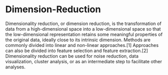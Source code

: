 # Dimension-Reduction
Dimensionality reduction, or dimension reduction, is the transformation of data from a high-dimensional space into a low-dimensional space so that the low-dimensional representation retains some meaningful properties of the original data, ideally close to its intrinsic dimension.
Methods are commonly divided into linear and non-linear approaches.[1] Approaches can also be divided into feature selection and feature extraction.[2] Dimensionality reduction can be used for noise reduction, data visualization, cluster analysis, or as an intermediate step to facilitate other analyses.
